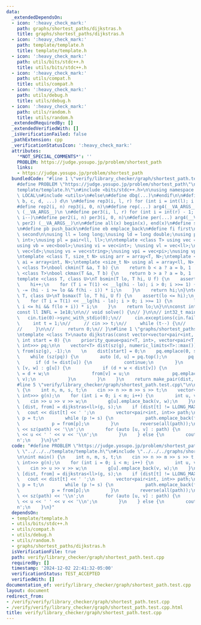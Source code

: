 ```yaml
---
data:
  _extendedDependsOn:
  - icon: ':heavy_check_mark:'
    path: graphs/shortest_paths/dijkstras.h
    title: graphs/shortest_paths/dijkstras.h
  - icon: ':heavy_check_mark:'
    path: template/template.h
    title: template/template.h
  - icon: ':heavy_check_mark:'
    path: utils/bits/stdc++.h
    title: utils/bits/stdc++.h
  - icon: ':heavy_check_mark:'
    path: utils/compat.h
    title: utils/compat.h
  - icon: ':heavy_check_mark:'
    path: utils/debug.h
    title: utils/debug.h
  - icon: ':heavy_check_mark:'
    path: utils/random.h
    title: utils/random.h
  _extendedRequiredBy: []
  _extendedVerifiedWith: []
  _isVerificationFailed: false
  _pathExtension: cpp
  _verificationStatusIcon: ':heavy_check_mark:'
  attributes:
    '*NOT_SPECIAL_COMMENTS*': ''
    PROBLEM: https://judge.yosupo.jp/problem/shortest_path
    links:
    - https://judge.yosupo.jp/problem/shortest_path
  bundledCode: "#line 1 \"verify/library_checker/graph/shortest_path.test.cpp\"\n\
    #define PROBLEM \"https://judge.yosupo.jp/problem/shortest_path\"\n\n#line 1 \"\
    template/template.h\"\n#include <bits/stdc++.h>\n\nusing namespace std;\n\n#ifdef\
    \ LOCAL\n#include <utils>\n#else\n#define dbg(...)\n#endif\n\n#define arg4(a,\
    \ b, c, d, ...) d\n \n#define rep3(i, l, r) for (int i = int(l); i < int(r); i++)\n\
    #define rep2(i, n) rep3(i, 0, n)\n#define rep(...) arg4(__VA_ARGS__, rep3, rep2)\
    \ (__VA_ARGS__)\n \n#define per3(i, l, r) for (int i = int(r) - 1; i >= int(l);\
    \ i--)\n#define per2(i, n) per3(i, 0, n)\n#define per(...) arg4(__VA_ARGS__, per3,\
    \ per2) (__VA_ARGS__)\n\n#define all(x) begin(x), end(x)\n#define sz(x) int(size(x))\n\
    \n#define pb push_back\n#define eb emplace_back\n#define fi first\n#define se\
    \ second\n\nusing ll = long long;\nusing ld = long double;\nusing pi = pair<int,\
    \ int>;\nusing pl = pair<ll, ll>;\n\ntemplate <class T> using vec = vector<T>;\n\
    using vb = vec<bool>;\nusing vi = vec<int>; \nusing vl = vec<ll>;\nusing vd =\
    \ vec<ld>;\nusing vs = vec<string>;\nusing vpi = vec<pi>;\nusing vpl = vec<pl>;\n\
    \ntemplate <class T, size_t N> using arr = array<T, N>;\ntemplate <size_t N> using\
    \ ai = array<int, N>;\ntemplate <size_t N> using al = array<ll, N>;\n\ntemplate\
    \ <class T>\nbool ckmin(T &a, T b) {\n    return b < a ? a = b, 1 : 0; \n}\ntemplate\
    \ <class T>\nbool ckmax(T &a, T b) {\n    return b > a ? a = b, 1 : 0;\n}\n\n\
    template <class T, class U>\nT bsmin(T lo, T hi, U f) {\n    assert(lo <= hi);\n\
    \    hi++;\n    for (T i = T(1) << __lg(hi - lo); i > 0; i >>= 1) {\n        hi\
    \ -= (hi - i >= lo && f(hi - i)) * i;\n    }\n    return hi;\n}\ntemplate <class\
    \ T, class U>\nT bsmax(T lo, T hi, U f) {\n    assert(lo <= hi);\n    lo--;\n\
    \    for (T i = T(1) << __lg(hi - lo); i > 0; i >>= 1) {\n        lo += (lo +\
    \ i <= hi && f(lo + i)) * i;\n    }\n    return lo;\n}\n\nconst int INF = 1e9;\n\
    const ll INFL = 1e18;\n\n// void solve() {\n// }\n\n// int32_t main() {\n//  \
    \   cin.tie(0)->sync_with_stdio(0);\n//     cin.exceptions(cin.failbit);\n\n//\
    \     int t = 1;\n//     // cin >> t;\n//     while (t--) {\n//         solve();\n\
    //     }\n\n//     return 0;\n// }\n#line 1 \"graphs/shortest_paths/dijkstras.h\"\
    \ntemplate <class T>\nauto dijkstras(const vector<vector<pair<int, int>>> &g,\
    \ int start = 0) {\n    priority_queue<pair<T, int>, vector<pair<T, int>>, greater<pair<T,\
    \ int>>> pq;\n\n    vector<T> dist(sz(g), numeric_limits<T>::max());\n    vector<int>\
    \ from(sz(g), -1);\n    \n    dist[start] = 0;\n    pq.emplace(0, start);\n\n\
    \    while (sz(pq)) {\n        auto [d, u] = pq.top();\n        pq.pop();\n  \
    \      if (d != dist[u]) {\n            continue;\n        }\n        for (auto\
    \ [v, w] : g[u]) {\n            if (d + w < dist[v]) {\n                dist[v]\
    \ = d + w;\n                from[v] = u;\n                pq.emplace(dist[v],\
    \ v);\n            }\n        }\n    }\n    return make_pair(dist, from);\n}\n\
    #line 5 \"verify/library_checker/graph/shortest_path.test.cpp\"\n\nint main()\
    \ {\n    int n, m, s, t;\n    cin >> n >> m >> s >> t;\n    vector<vector<pair<int,\
    \ int>>> g(n);\n    for (int i = 0; i < m; i++) {\n        int u, v, w;\n    \
    \    cin >> u >> v >> w;\n        g[u].emplace_back(v, w);\n    }\n    \n    auto\
    \ [dist, from] = dijkstras<ll>(g, s);\n    if (dist[t] != LLONG_MAX) {\n     \
    \   cout << dist[t] << ' ';\n        vector<pair<int, int>> path;\n        int\
    \ p = t;\n        while (p != s) {\n            path.emplace_back(from[p], p);\n\
    \            p = from[p];\n        }\n        reverse(all(path));\n        cout\
    \ << sz(path) << '\\n';\n        for (auto [u, v] : path) {\n            cout\
    \ << u << ' ' << v << '\\n';\n        }\n    } else {\n        cout << -1 << '\\\
    n';\n    }\n}\n"
  code: "#define PROBLEM \"https://judge.yosupo.jp/problem/shortest_path\"\n\n#include\
    \ \"../../../template/template.h\"\n#include \"../../../graphs/shortest_paths/dijkstras.h\"\
    \n\nint main() {\n    int n, m, s, t;\n    cin >> n >> m >> s >> t;\n    vector<vector<pair<int,\
    \ int>>> g(n);\n    for (int i = 0; i < m; i++) {\n        int u, v, w;\n    \
    \    cin >> u >> v >> w;\n        g[u].emplace_back(v, w);\n    }\n    \n    auto\
    \ [dist, from] = dijkstras<ll>(g, s);\n    if (dist[t] != LLONG_MAX) {\n     \
    \   cout << dist[t] << ' ';\n        vector<pair<int, int>> path;\n        int\
    \ p = t;\n        while (p != s) {\n            path.emplace_back(from[p], p);\n\
    \            p = from[p];\n        }\n        reverse(all(path));\n        cout\
    \ << sz(path) << '\\n';\n        for (auto [u, v] : path) {\n            cout\
    \ << u << ' ' << v << '\\n';\n        }\n    } else {\n        cout << -1 << '\\\
    n';\n    }\n}"
  dependsOn:
  - template/template.h
  - utils/bits/stdc++.h
  - utils/compat.h
  - utils/debug.h
  - utils/random.h
  - graphs/shortest_paths/dijkstras.h
  isVerificationFile: true
  path: verify/library_checker/graph/shortest_path.test.cpp
  requiredBy: []
  timestamp: '2024-12-02 22:41:32-05:00'
  verificationStatus: TEST_ACCEPTED
  verifiedWith: []
documentation_of: verify/library_checker/graph/shortest_path.test.cpp
layout: document
redirect_from:
- /verify/verify/library_checker/graph/shortest_path.test.cpp
- /verify/verify/library_checker/graph/shortest_path.test.cpp.html
title: verify/library_checker/graph/shortest_path.test.cpp
---
```

